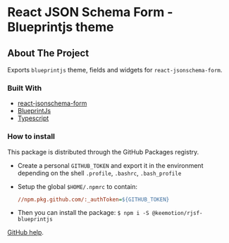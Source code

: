# React JSON Schema Form - Blueprintjs theme

## About The Project

Exports `blueprintjs` theme, fields and widgets for `react-jsonschema-form`.

### Built With

- [react-jsonschema-form](https://github.com/mozilla-services/react-jsonschema-form/)
- [BlueprintJs](https://blueprintjs.com/)
- [Typescript](https://www.typescriptlang.org/)

### How to install

This package is distributed through the GitHub Packages registry.

- Create a personal `GITHUB_TOKEN` and export it in the environment depending on the shell `.profile`, `.bashrc`, `.bash_profile`
- Setup the global `$HOME/.npmrc` to contain:

    ```ini
    //npm.pkg.github.com/:_authToken=${GITHUB_TOKEN}
    ```

- Then you can install the package:
`$ npm i -S @keemotion/rjsf-blueprintjs`

[GitHub help](https://docs.github.com/en/packages/using-github-packages-with-your-projects-ecosystem/configuring-npm-for-use-with-github-packages#authenticating-to-github-packages).
